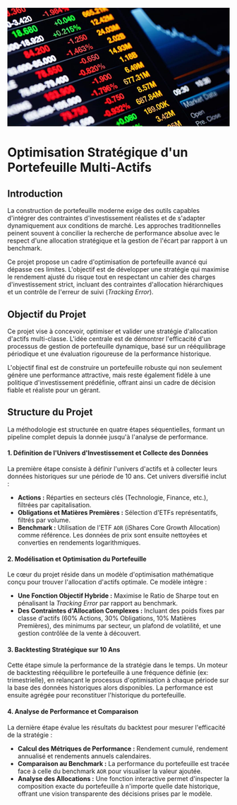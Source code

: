 ![Image de couverture du projet](images/image_couverture.png)

# Optimisation Stratégique d'un Portefeuille Multi-Actifs 

## Introduction

La construction de portefeuille moderne exige des outils capables d'intégrer des contraintes d'investissement réalistes et de s'adapter dynamiquement aux conditions de marché. Les approches traditionnelles peinent souvent à concilier la recherche de performance absolue avec le respect d'une allocation stratégique et la gestion de l'écart par rapport à un benchmark.

Ce projet propose un cadre d'optimisation de portefeuille avancé qui dépasse ces limites. L'objectif est de développer une stratégie qui maximise le rendement ajusté du risque tout en respectant un cahier des charges d'investissement strict, incluant des contraintes d'allocation hiérarchiques et un contrôle de l'erreur de suivi (*Tracking Error*).

## Objectif du Projet

Ce projet vise à concevoir, optimiser et valider une stratégie d'allocation d'actifs multi-classe. L'idée centrale est de démontrer l'efficacité d'un processus de gestion de portefeuille dynamique, basé sur un rééquilibrage périodique et une évaluation rigoureuse de la performance historique.

L'objectif final est de construire un portefeuille robuste qui non seulement génère une performance attractive, mais reste également fidèle à une politique d'investissement prédéfinie, offrant ainsi un cadre de décision fiable et réaliste pour un gérant.

## Structure du Projet

La méthodologie est structurée en quatre étapes séquentielles, formant un pipeline complet depuis la donnée jusqu'à l'analyse de performance.

#### 1. Définition de l'Univers d'Investissement et Collecte des Données
La première étape consiste à définir l'univers d'actifs et à collecter leurs données historiques sur une période de 10 ans. Cet univers diversifié inclut :
-   **Actions :** Réparties en secteurs clés (Technologie, Finance, etc.), filtrées par capitalisation.
-   **Obligations et Matières Premières :** Sélection d'ETFs représentatifs, filtrés par volume.
-   **Benchmark :** Utilisation de l'ETF `AOR` (iShares Core Growth Allocation) comme référence.
Les données de prix sont ensuite nettoyées et converties en rendements logarithmiques.

#### 2. Modélisation et Optimisation du Portefeuille
Le cœur du projet réside dans un modèle d'optimisation mathématique conçu pour trouver l'allocation d'actifs optimale. Ce modèle intègre :
-   **Une Fonction Objectif Hybride :** Maximise le Ratio de Sharpe tout en pénalisant la *Tracking Error* par rapport au benchmark.
-   **Des Contraintes d'Allocation Complexes :** Incluant des poids fixes par classe d'actifs (60% Actions, 30% Obligations, 10% Matières Premières), des minimums par secteur, un plafond de volatilité, et une gestion contrôlée de la vente à découvert.

#### 3. Backtesting Stratégique sur 10 Ans
Cette étape simule la performance de la stratégie dans le temps. Un moteur de backtesting rééquilibre le portefeuille à une fréquence définie (ex: trimestrielle), en relançant le processus d'optimisation à chaque période sur la base des données historiques alors disponibles. La performance est ensuite agrégée pour reconstituer l'historique du portefeuille.

#### 4. Analyse de Performance et Comparaison
La dernière étape évalue les résultats du backtest pour mesurer l'efficacité de la stratégie :
-   **Calcul des Métriques de Performance :** Rendement cumulé, rendement annualisé et rendements annuels calendaires.
-   **Comparaison au Benchmark :** La performance du portefeuille est tracée face à celle du benchmark `AOR` pour visualiser la valeur ajoutée.
-   **Analyse des Allocations :** Une fonction interactive permet d'inspecter la composition exacte du portefeuille à n'importe quelle date historique, offrant une vision transparente des décisions prises par le modèle.